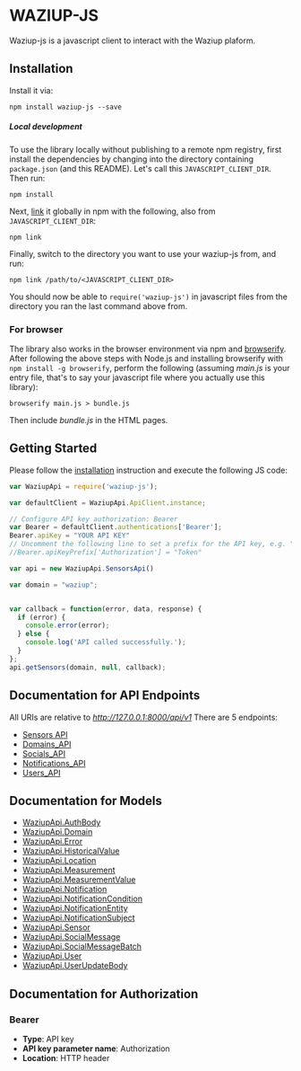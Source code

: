 WAZIUP-JS
=========


Waziup-js is a javascript client to interact with the Waziup plaform.

## Installation

Install it via:

```shell
npm install waziup-js --save
```

##### Local development

To use the library locally without publishing to a remote npm registry, first install the dependencies by changing 
into the directory containing `package.json` (and this README). Let's call this `JAVASCRIPT_CLIENT_DIR`. Then run:

```shell
npm install
```

Next, [link](https://docs.npmjs.com/cli/link) it globally in npm with the following, also from `JAVASCRIPT_CLIENT_DIR`:

```shell
npm link
```

Finally, switch to the directory you want to use your waziup-js from, and run:

```shell
npm link /path/to/<JAVASCRIPT_CLIENT_DIR>
```

You should now be able to `require('waziup-js')` in javascript files from the directory you ran the last 
command above from.


### For browser

The library also works in the browser environment via npm and [browserify](http://browserify.org/). After following
the above steps with Node.js and installing browserify with `npm install -g browserify`,
perform the following (assuming *main.js* is your entry file, that's to say your javascript file where you actually 
use this library):

```shell
browserify main.js > bundle.js
```

Then include *bundle.js* in the HTML pages.

## Getting Started

Please follow the [installation](#installation) instruction and execute the following JS code:

```javascript
var WaziupApi = require('waziup-js');

var defaultClient = WaziupApi.ApiClient.instance;

// Configure API key authorization: Bearer
var Bearer = defaultClient.authentications['Bearer'];
Bearer.apiKey = "YOUR API KEY"
// Uncomment the following line to set a prefix for the API key, e.g. "Token" (defaults to null)
//Bearer.apiKeyPrefix['Authorization'] = "Token"

var api = new WaziupApi.SensorsApi()

var domain = "waziup"; 


var callback = function(error, data, response) {
  if (error) {
    console.error(error);
  } else {
    console.log('API called successfully.');
  }
};
api.getSensors(domain, null, callback);

```

## Documentation for API Endpoints

All URIs are relative to *http://127.0.0.1:8000/api/v1*
There are 5 endpoints:

 - [Sensors API](docs/SensorsApi.md)
 - [Domains_API](docs/DomainsApi.md)
 - [Socials_API](docs/SocialsApi.md)
 - [Notifications_API](docs/NotificationsApi.md)
 - [Users_API](docs/UsersApi.md)


## Documentation for Models

 - [WaziupApi.AuthBody](docs/AuthBody.md)
 - [WaziupApi.Domain](docs/Domain.md)
 - [WaziupApi.Error](docs/Error.md)
 - [WaziupApi.HistoricalValue](docs/HistoricalValue.md)
 - [WaziupApi.Location](docs/Location.md)
 - [WaziupApi.Measurement](docs/Measurement.md)
 - [WaziupApi.MeasurementValue](docs/MeasurementValue.md)
 - [WaziupApi.Notification](docs/Notification.md)
 - [WaziupApi.NotificationCondition](docs/NotificationCondition.md)
 - [WaziupApi.NotificationEntity](docs/NotificationEntity.md)
 - [WaziupApi.NotificationSubject](docs/NotificationSubject.md)
 - [WaziupApi.Sensor](docs/Sensor.md)
 - [WaziupApi.SocialMessage](docs/SocialMessage.md)
 - [WaziupApi.SocialMessageBatch](docs/SocialMessageBatch.md)
 - [WaziupApi.User](docs/User.md)
 - [WaziupApi.UserUpdateBody](docs/UserUpdateBody.md)


## Documentation for Authorization

### Bearer

- **Type**: API key
- **API key parameter name**: Authorization
- **Location**: HTTP header


